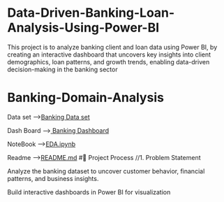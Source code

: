 # Data-Driven-Banking-Loan-Analysis-Using-Power-BI
This project is to analyze banking client and loan data using Power BI, by creating an  interactive dashboard that uncovers key insights into client demographics, loan patterns, and  growth trends, enabling data-driven decision-making in the banking sector
# Banking-Domain-Analysis
Data set
--><a href="https://github.com/dilliprasathB/Data-Driven-Banking-Loan-Analysis-Using-Power-BI/blob/main/Banking_domain.pbix">Banking Data set</a>

Dash Board
--><a href="https://github.com/dilliprasathB/Data-Driven-Banking-Loan-Analysis-Using-Power-BI/blob/main/Banking_domain.pbix"> Banking Dashboard</a>

NoteBook
 --><a href="https://github.com/dilliprasathB/Data-Driven-Banking-Loan-Analysis-Using-Power-BI/blob/main/_Banking_Domain.ipynb">EDA.ipynb</a>

Readme
 --><a href="https://github.com/dilliprasathB/Data-Driven-Banking-Loan-Analysis-Using-Power-BI/blob/main/README.md">README.md</a>
#🚀 Project Process
//1. Problem Statement

Analyze the banking dataset to uncover customer behavior, financial patterns, and business insights.

Build interactive dashboards in Power BI for visualization
